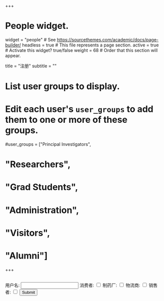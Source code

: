 +++
# People widget.
widget = "people"  # See https://sourcethemes.com/academic/docs/page-builder/
headless = true  # This file represents a page section.
active = true  # Activate this widget? true/false
weight = 68  # Order that this section will appear.

title = "注册"
subtitle = ""

# List user groups to display.
#   Edit each user's `user_groups` to add them to one or more of these groups.
#user_groups = ["Principal Investigators",
#               "Researchers",
#               "Grad Students",
#            "Administration",
#            "Visitors",
#            "Alumni"]
+++

<br/>
<form action="form_action.asp" method="get">
  用户名: <input type="text" name="name" />
  消费者: <input type="checkbox" name="id" />
  制药厂: <input type="checkbox" name="id" />
  物流商: <input type="checkbox" name="id" />
  销售者: <input type="checkbox" name="id" />
  <input type="submit" value="Submit" />
</form>
<br/>
<br/>
<br/>
